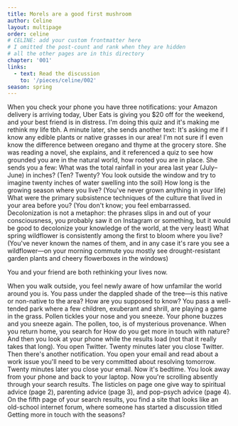 ```yaml
---
title: Morels are a good first mushroom
author: Celine
layout: multipage
order: celine
# CELINE: add your custom frontmatter here
# I omitted the post-count and rank when they are hidden
# all the other pages are in this directory
chapter: '001'
links:
  - text: Read the discussion
    to: '/pieces/celine/002'
season: spring
---
```


When you check your phone you have three notifications: your Amazon delivery is arriving today, Uber Eats is giving you $20 off for the weekend, and your best friend is in distress. I'm doing this quiz and it's making me rethink my life tbh. A minute later, she sends another text: It's asking me if I know any edible plants or native grasses in our area! I'm not sure if I even know the difference between oregano and thyme at the grocery store.
She was reading a novel, she explains, and it referenced a quiz to see how grounded you are in the natural world, how rooted you are in place. She sends you a few:
What was the total rainfall in your area last year (July–June) in inches? (Ten? Twenty? You look outside the window and try to imagine twenty inches of water swelling into the soil)
How long is the growing season where you live? (You've never grown anything in your life)
What were the primary subsistence techniques of the culture that lived in your area before you? (You don't know; you feel embarrassed. Decolonization is not a metaphor: the phrases slips in and out of your consciousness, you probably saw it on Instagram or something, but it would be good to decolonize your knowledge of the world, at the very least)
What spring wildflower is consistently among the first to bloom where you live? (You've never known the names of them, and in any case it's rare you see a wildflower—on your morning commute you mostly see drought-resistant garden plants and cheery flowerboxes in the windows)

You and your friend are both rethinking your lives now.

When you walk outside, you feel newly aware of how unfamilar the world around you is. You pass under the dappled shade of the tree—is this native or non-native to the area? How are you supposed to know?
You pass a well-tended park where a few children, exuberant and shrill, are playing a game in the grass. Pollen tickles your nose and you sneeze. Your phone buzzes and you sneeze again. The pollen, too, is of mysterious provenance.
When you return home, you search for How do you get more in touch with nature? And then you look at your phone while the results load (not that it really takes that long). You open Twitter. Twenty minutes later you close Twitter. Then there's another notification. You open your email and read about a work issue you'll need to be very committed about resolving tomorrow. Twenty minutes later you close your email. Now it's bedtime. You look away from your phone and back to your laptop.
Now you're scrolling absently through your search results. The listicles on page one give way to spiritual advice (page 2), parenting advice (page 3), and pop-psych advice (page 4). On the fifth page of your search results, you find a site that looks like an old-school internet forum, where someone has started a discussion titled Getting more in touch with the seasons?


